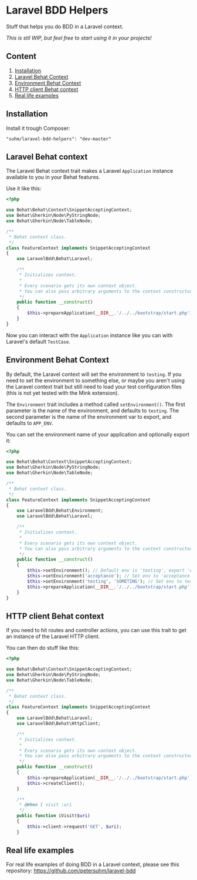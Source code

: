 Laravel BDD Helpers
===================

Stuff that helps you do BDD in a Laravel context.

_This is stil WIP, but feel free to start using it in your projects!_

## Content

1. [Installation](#installation)
2. [Laravel Behat Context](#laravel-behat-context)
3. [Environment Behat Context](#environment-behat-context)
3. [HTTP client Behat context](#http-client-behat-context)
4. [Real life examples](#real-life-examples)

## Installation

Install it trough Composer:

```
"suhm/laravel-bdd-helpers": "dev-master"
```

## Laravel Behat context

The Laravel Behat context trait makes a Laravel `Application` instance available to you in your Behat features.

Use it like this:

```php
<?php

use Behat\Behat\Context\SnippetAcceptingContext;
use Behat\Gherkin\Node\PyStringNode;
use Behat\Gherkin\Node\TableNode;

/**
 * Behat context class.
 */
class FeatureContext implements SnippetAcceptingContext
{
    use LaravelBdd\Behat\Laravel;

    /**
     * Initializes context.
     *
     * Every scenario gets its own context object.
     * You can also pass arbitrary arguments to the context constructor through behat.yml.
     */
    public function __construct()
    {
        $this->prepareApplication(__DIR__.'/../../bootstrap/start.php');
    }
}
```

Now you can interact with the `Application` instance like you can with Laravel's default `TestCase`.

## Environment Behat Context

By default, the Laravel context will set the environment to `testing`. If you need to set the environment to something else, or maybe you aren't using the Laravel context trait but still need to load your test configuration files (this is not yet tested with the Mink extension).

The `Environment` trait includes a method called `setEnvironment()`. The first parameter is the name of the environment, and defaults to `testing`. The second parameter is the name of the environment var to export, and defaults to `APP_ENV`.

You can set the environment name of your application and optionally export it:

```php
<?php

use Behat\Behat\Context\SnippetAcceptingContext;
use Behat\Gherkin\Node\PyStringNode;
use Behat\Gherkin\Node\TableNode;

/**
 * Behat context class.
 */
class FeatureContext implements SnippetAcceptingContext
{
    use LaravelBdd\Behat\Environment;
    use LaravelBdd\Behat\Laravel;

    /**
     * Initializes context.
     *
     * Every scenario gets its own context object.
     * You can also pass arbitrary arguments to the context constructor through behat.yml.
     */
    public function __construct()
    {
        $this->setEnvironment(); // Default env is 'testing', export 'APP_ENV=testing'
        $this->setEnvironment('acceptance'); // Set env to 'acceptance' and export 'APP_ENV=acceptance'
        $this->setEnvironment('testing', 'SOMETING'); // Set env to testing and export 'SOMETHING=testing'
        $this->prepareApplication(__DIR__.'/../../bootstrap/start.php');
    }
}
```

## HTTP client Behat context

If you need to hit routes and controller actions, you can use this trait to get an instance of the Laravel HTTP client.

You can then do stuff like this:

```php
<?php

use Behat\Behat\Context\SnippetAcceptingContext;
use Behat\Gherkin\Node\PyStringNode;
use Behat\Gherkin\Node\TableNode;

/**
 * Behat context class.
 */
class FeatureContext implements SnippetAcceptingContext
{
    use LaravelBdd\Behat\Laravel;
    use LaravelBdd\Behat\HttpClient;

    /**
     * Initializes context.
     *
     * Every scenario gets its own context object.
     * You can also pass arbitrary arguments to the context constructor through behat.yml.
     */
    public function __construct()
    {
        $this->prepareApplication(__DIR__.'/../../bootstrap/start.php');
        $this->createClient();
    }

    /**
     * @When I visit :uri
     */
    public function iVisit($uri)
    {
        $this->client->request('GET', $uri);
    }
```

## Real life examples

For real life examples of doing BDD in a Laravel context, please see this repository: https://github.com/petersuhm/laravel-bdd
